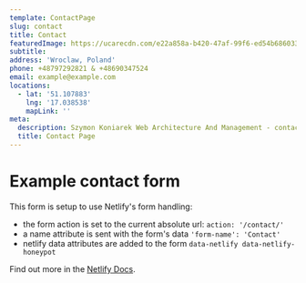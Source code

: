 ```yaml
---
template: ContactPage
slug: contact
title: Contact
featuredImage: https://ucarecdn.com/e22a858a-b420-47af-99f6-ed54b6860333/
subtitle: 
address: 'Wroclaw, Poland'
phone: +48797292821 & +48690347524
email: example@example.com
locations:
  - lat: '51.107883'
    lng: '17.038538'
    mapLink: ''
meta:
  description: Szymon Koniarek Web Architecture And Management - contact page.
  title: Contact Page
---
```


# Example contact form

This form is setup to use Netlify's form handling:

- the form action is set to the current absolute url: `action: '/contact/'`
- a name attribute is sent with the form's data `'form-name': 'Contact'`
- netlify data attributes are added to the form `data-netlify data-netlify-honeypot`

Find out more in the [Netlify Docs](https://www.netlify.com/docs/form-handling/).
